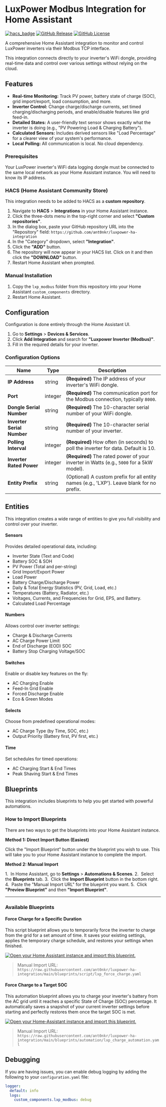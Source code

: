 # LuxPower Modbus Integration for Home Assistant

[![hacs_badge](https://img.shields.io/badge/HACS-Default-orange.svg)](https://github.com/hacs/integration)
[![GitHub Release](https://img.shields.io/github/v/release/ant0nkr/luxpower-ha-integration?style=for-the-badge)](https://github.com/ant0nkr/luxpower-ha-integration/releases)
[![GitHub License](https://img.shields.io/github/license/ant0nkr/luxpower-ha-integration?style=for-the-badge)](https://github.com/ant0nkr/luxpower-ha-integration/blob/main/LICENSE)

A comprehensive Home Assistant integration to monitor and control LuxPower inverters via their Modbus TCP interface.

This integration connects directly to your inverter's WiFi dongle, providing real-time data and control over various settings without relying on the cloud.

## Features

* **Real-time Monitoring:** Track PV power, battery state of charge (SOC), grid import/export, load consumption, and more.
* **Inverter Control:** Change charge/discharge currents, set timed charging/discharging periods, and enable/disable features like grid feed-in.
* **Detailed States:** A user-friendly text sensor shows exactly what the inverter is doing (e.g., "PV Powering Load & Charging Battery").
* **Calculated Sensors:** Includes derived sensors like "Load Percentage" for a clearer view of your system's performance.
* **Local Polling:** All communication is local. No cloud dependency.

### Prerequisites

Your LuxPower inverter's WiFi data logging dongle must be connected to the same local network as your Home Assistant instance. You will need to know its IP address.

### HACS (Home Assistant Community Store)

This integration needs to be added to HACS as a **custom repository**.

1.  Navigate to **HACS** > **Integrations** in your Home Assistant instance.
2.  Click the three-dots menu in the top-right corner and select **"Custom repositories"**.
3.  In the dialog box, paste your GitHub repository URL into the "Repository" field:
    `https://github.com/ant0nkr/luxpower-ha-integration`
4.  In the "Category" dropdown, select **"Integration"**.
5.  Click the **"ADD"** button.
6.  The repository will now appear in your HACS list. Click on it and then click the **"DOWNLOAD"** button.
7.  Restart Home Assistant when prompted.

### Manual Installation

1.  Copy the `lxp_modbus` folder from this repository into your Home Assistant `custom_components` directory.
2.  Restart Home Assistant.

## Configuration

Configuration is done entirely through the Home Assistant UI.

1.  Go to **Settings** > **Devices & Services**.
2.  Click **Add Integration** and search for **"Luxpower Inverter (Modbus)"**.
3.  Fill in the required details for your inverter.

### Configuration Options

| Name                   | Type    | Description                                                                              |
| ---------------------- | ------- | ---------------------------------------------------------------------------------------- |
| **IP Address** | string  | **(Required)** The IP address of your inverter's WiFi dongle.                              |
| **Port** | integer | **(Required)** The communication port for the Modbus connection, typically `8000`.           |
| **Dongle Serial Number**| string  | **(Required)** The 10-character serial number of your WiFi dongle.                         |
| **Inverter Serial Number**| string  | **(Required)** The 10-character serial number of your inverter.                            |
| **Polling Interval** | integer | **(Required)** How often (in seconds) to poll the inverter for data. Default is 10.        |
| **Inverter Rated Power**| integer | **(Required)** The rated power of your inverter in Watts (e.g., `5000` for a 5kW model).   |
| **Entity Prefix** | string  | (Optional) A custom prefix for all entity names (e.g., 'LXP'). Leave blank for no prefix. |

## Entities

This integration creates a wide range of entities to give you full visibility and control over your inverter.

#### Sensors
Provides detailed operational data, including:
* Inverter State (Text and Code)
* Battery SOC & SOH
* PV Power (Total and per-string)
* Grid Import/Export Power
* Load Power
* Battery Charge/Discharge Power
* Daily & Total Energy Statistics (PV, Grid, Load, etc.)
* Temperatures (Battery, Radiator, etc.)
* Voltages, Currents, and Frequencies for Grid, EPS, and Battery.
* Calculated Load Percentage

#### Numbers
Allows control over inverter settings:
* Charge & Discharge Currents
* AC Charge Power Limit
* End of Discharge (EOD) SOC
* Battery Stop Charging Voltage/SOC

#### Switches
Enable or disable key features on the fly:
* AC Charging Enable
* Feed-In Grid Enable
* Forced Discharge Enable
* Eco & Green Modes

#### Selects
Choose from predefined operational modes:
* AC Charge Type (by Time, SOC, etc.)
* Output Priority (Battery first, PV first, etc.)

#### Time
Set schedules for timed operations:
* AC Charging Start & End Times
* Peak Shaving Start & End Times

## Blueprints

This integration includes blueprints to help you get started with powerful automations.

### How to Import Blueprints

There are two ways to get the blueprints into your Home Assistant instance.

**Method 1: Direct Import Button (Easiest)**

Click the "Import Blueprint" button under the blueprint you wish to use. This will take you to your Home Assistant instance to complete the import.

**Method 2: Manual Import**

1.  In Home Assistant, go to **Settings** > **Automations & Scenes**.
2.  Select the **Blueprints** tab.
3.  Click the **Import Blueprint** button in the bottom right.
4.  Paste the "Manual Import URL" for the blueprint you want.
5.  Click **"Preview Blueprint"** and then **"Import Blueprint"**.

---

### Available Blueprints

#### Force Charge for a Specific Duration
This script blueprint allows you to temporarily force the inverter to charge from the grid for a set amount of time. It saves your existing settings, applies the temporary charge schedule, and restores your settings when finished.

[![Open your Home Assistant instance and import this blueprint.](https://my.home-assistant.io/badges/blueprint_import.svg)](https://my.home-assistant.io/redirect/blueprint_import/?blueprint_url=https%3A%2F%2Fraw.githubusercontent.com%2Fant0nkr%2Fluxpower-ha-integration%2Fmain%2Fblueprints%2Fscript%2Flxp_force_charge.yaml)
> Manual Import URL: `https://raw.githubusercontent.com/ant0nkr/luxpower-ha-integration/main/blueprints/script/lxp_force_charge.yaml`

#### Force Charge to a Target SOC
This automation blueprint allows you to charge your inverter's battery from the AC grid until it reaches a specific State of Charge (SOC) percentage. It automatically saves a snapshot of your current inverter settings before starting and perfectly restores them once the target SOC is met.

[![Open your Home-Assistant instance and import this blueprint.](https://my.home-assistant.io/badges/blueprint_import.svg)](https://my.home-assistant.io/redirect/blueprint_import/?blueprint_url=https%3A%2F%2Fraw.githubusercontent.com%2Fant0nkr%2Fluxpower-ha-integration%2Fmain%2Fblueprints%2Fautomation%2Flxp_charge_automation.yaml)
> Manual Import URL: `https://raw.githubusercontent.com/ant0nkr/luxpower-ha-integration/main/blueprints/automation/lxp_charge_automation.yaml`

## Debugging

If you are having issues, you can enable debug logging by adding the following to your `configuration.yaml` file:

```yaml
logger:
  default: info
  logs:
    custom_components.lxp_modbus: debug
